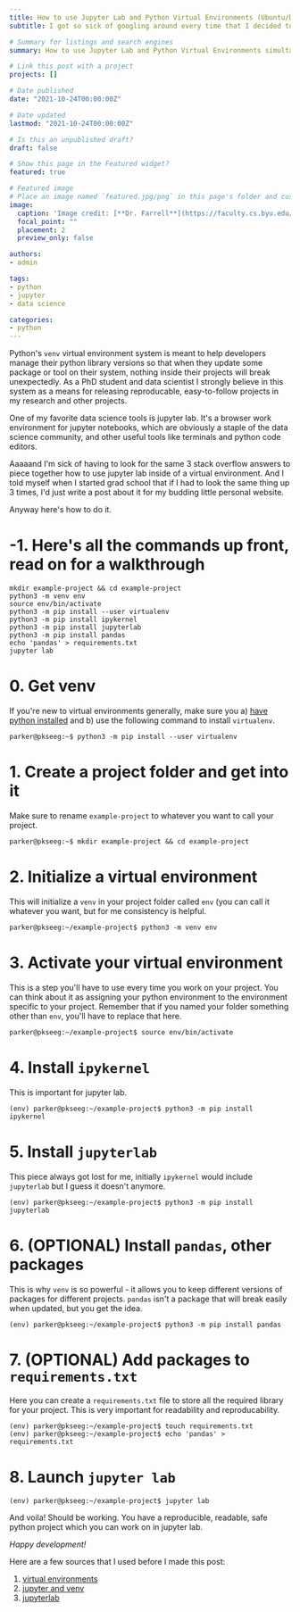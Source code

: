 ```yaml
---
title: How to use Jupyter Lab and Python Virtual Environments (Ubuntu/Debian)
subtitle: I got so sick of googling around every time that I decided to just post it here

# Summary for listings and search engines
summary: How to use Jupyter Lab and Python Virtual Environments simultaneously in an Ubuntu/Debian system for better python package management, better data science project management, and general project reproducibility.

# Link this post with a project
projects: []

# Date published
date: "2021-10-24T00:00:00Z"

# Date updated
lastmod: "2021-10-24T00:00:00Z"

# Is this an unpublished draft?
draft: false

# Show this page in the Featured widget?
featured: true

# Featured image
# Place an image named `featured.jpg/png` in this page's folder and customize its options here.
image:
  caption: 'Image credit: [**Dr. Farrell**](https://faculty.cs.byu.edu/~farrell/)'
  focal_point: ""
  placement: 2
  preview_only: false

authors:
- admin

tags:
- python
- jupyter
- data science

categories:
- python
---
```


Python's `venv` virtual environment system is meant to help developers manage their python library versions so that when they update 
some package or tool on their system, nothing inside their projects will break unexpectedly. As a PhD student and data scientist 
I strongly believe in this system as a means for releasing reproducable, easy-to-follow projects in my research and other projects.

One of my favorite data science tools is jupyter lab. It's a browser work environment for jupyter notebooks, which are obviously a 
staple of the data science community, and other useful tools like terminals and python code editors. 

Aaaaand I'm sick of having to look for the same 3 stack overflow answers to piece together how to use jupyter lab inside of a 
virtual environment. And I told myself when I started grad school that if I had to look the same thing up 3 times, I'd just write a post 
about it for my budding little personal website.

Anyway here's how to do it.

# **-1. Here's all the commands up front, read on for a walkthrough**

```console
mkdir example-project && cd example-project
python3 -m venv env
source env/bin/activate
python3 -m pip install --user virtualenv
python3 -m pip install ipykernel
python3 -m pip install jupyterlab
python3 -m pip install pandas
echo 'pandas' > requirements.txt
jupyter lab
```


# **0. Get venv**

If you're new to virtual environments generally, make sure you a) 
[have python installed](https://linuxhint.com/install-python-debian-10/) and b) use the following command to install `virtualenv`.

```console
parker@pkseeg:~$ python3 -m pip install --user virtualenv
```

# **1. Create a project folder and get into it**

Make sure to rename `example-project` to whatever you want to call your project.

```console
parker@pkseeg:~$ mkdir example-project && cd example-project
```

# **2. Initialize a virtual environment**

This will initialize a `venv` in your project folder called `env` (you can call it whatever you want, but for me consistency 
is helpful.

```console
parker@pkseeg:~/example-project$ python3 -m venv env
```

# **3. Activate your virtual environment**

This is a step you'll have to use every time you work on your project. You can think about it as assigning your python 
environment to the environment specific to your project. Remember that if you named your folder something other than 
`env`, you'll have to replace that here.

```console
parker@pkseeg:~/example-project$ source env/bin/activate
```

# **4. Install `ipykernel`**

This is important for jupyter lab.

```console
(env) parker@pkseeg:~/example-project$ python3 -m pip install ipykernel
```

# **5. Install `jupyterlab`**

This piece always got lost for me, initially `ipykernel` would include `jupyterlab` but I guess it doesn't anymore.

```console
(env) parker@pkseeg:~/example-project$ python3 -m pip install jupyterlab
```

# **6. (OPTIONAL) Install `pandas`, other packages**

This is why `venv` is so powerful - it allows you to keep different versions of packages for different projects. 
`pandas` isn't a package that will break easily when updated, but you get the idea.

```console
(env) parker@pkseeg:~/example-project$ python3 -m pip install pandas
```

# **7. (OPTIONAL) Add packages to `requirements.txt`**

Here you can create a `requirements.txt` file to store all the required library for your project. This is very 
important for readability and reproducability.

```console
(env) parker@pkseeg:~/example-project$ touch requirements.txt
(env) parker@pkseeg:~/example-project$ echo 'pandas' > requirements.txt
```

# **8. Launch `jupyter lab`**

```console
(env) parker@pkseeg:~/example-project$ jupyter lab
```

And voila! Should be working. You have a reproducible, readable, safe python project which you can work on in jupyter lab.

*Happy development!*

Here are a few sources that I used before I made this post:
1. [virtual environments](https://packaging.python.org/guides/installing-using-pip-and-virtual-environments/)
2. [jupyter and venv](https://veekaybee.github.io/2020/02/18/running-jupyter-in-venv/)
3. [jupyterlab](https://stackoverflow.com/questions/57677481/jupyter-command-jupyter-lab-not-found)
